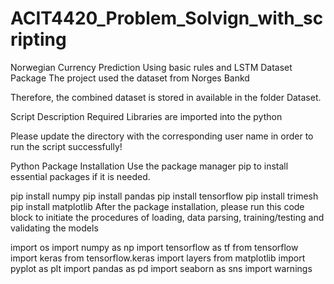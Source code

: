 # ACIT4420_Problem_Solvign_with_scripting
Norwegian Currency Prediction Using basic rules and LSTM 
Dataset Package
The project used the dataset from Norges Bankd

Therefore, the combined dataset is stored in available in the folder Dataset.

Script Description
Required Libraries are imported into the python

Please update the directory with the corresponding user name in order to run the script successfully!

Python Package Installation
Use the package manager pip to install essential packages if it is needed.

pip install numpy
pip install pandas
pip install tensorflow
pip install trimesh
pip install matplotlib
After the package installation, please run this code block to initiate the procedures of loading, data parsing, training/testing and validating the models

import os
import numpy as np
import tensorflow as tf
from tensorflow import keras
from tensorflow.keras import layers
from matplotlib import pyplot as plt
import  pandas as pd
import seaborn as sns
import warnings 
